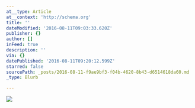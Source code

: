 ```yaml
---
at__type: Article
at__context: 'http://schema.org'
title: ''
dateModified: '2016-08-11T09:03:33.620Z'
publisher: {}
author: []
inFeed: true
description: ''
via: {}
datePublished: '2016-08-11T09:20:12.599Z'
starred: false
sourcePath: _posts/2016-08-11-f9ae9bf3-f04b-4620-8b43-d6514618da60.md
_type: Blurb

---
```

![](https://the-grid-user-content.s3-us-west-2.amazonaws.com/3e59006c-e872-4b8e-9470-f55ce8bf52c4.jpg)